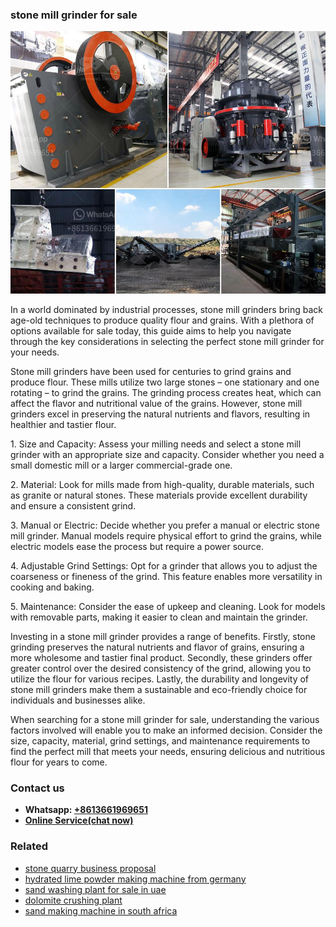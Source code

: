 <h3>stone mill grinder for sale</h3><img src='1703042572.jpg' alt=''><p>In a world dominated by industrial processes, stone mill grinders bring back age-old techniques to produce quality flour and grains. With a plethora of options available for sale today, this guide aims to help you navigate through the key considerations in selecting the perfect stone mill grinder for your needs.</p><p>Stone mill grinders have been used for centuries to grind grains and produce flour. These mills utilize two large stones – one stationary and one rotating – to grind the grains. The grinding process creates heat, which can affect the flavor and nutritional value of the grains. However, stone mill grinders excel in preserving the natural nutrients and flavors, resulting in healthier and tastier flour.</p><p>1. Size and Capacity: Assess your milling needs and select a stone mill grinder with an appropriate size and capacity. Consider whether you need a small domestic mill or a larger commercial-grade one.</p><p>2. Material: Look for mills made from high-quality, durable materials, such as granite or natural stones. These materials provide excellent durability and ensure a consistent grind.</p><p>3. Manual or Electric: Decide whether you prefer a manual or electric stone mill grinder. Manual models require physical effort to grind the grains, while electric models ease the process but require a power source.</p><p>4. Adjustable Grind Settings: Opt for a grinder that allows you to adjust the coarseness or fineness of the grind. This feature enables more versatility in cooking and baking.</p><p>5. Maintenance: Consider the ease of upkeep and cleaning. Look for models with removable parts, making it easier to clean and maintain the grinder.</p><p>Investing in a stone mill grinder provides a range of benefits. Firstly, stone grinding preserves the natural nutrients and flavor of grains, ensuring a more wholesome and tastier final product. Secondly, these grinders offer greater control over the desired consistency of the grind, allowing you to utilize the flour for various recipes. Lastly, the durability and longevity of stone mill grinders make them a sustainable and eco-friendly choice for individuals and businesses alike.</p><p>When searching for a stone mill grinder for sale, understanding the various factors involved will enable you to make an informed decision. Consider the size, capacity, material, grind settings, and maintenance requirements to find the perfect mill that meets your needs, ensuring delicious and nutritious flour for years to come.</p><h3>Contact us</h3><ul><li><strong>Whatsapp:&nbsp;<a href="https://wa.me/8613661969651">+8613661969651</a></strong></li><li><a href="https://swt.shibang-china.com/?git&amp;zhl&amp;stone mill grinder for sale"><strong>Online Service(chat now)</strong></a></li></ul><h3>Related</h3><ul><li><a href='stone quarry business proposal.md'>stone quarry business proposal</a></li><li><a href='hydrated lime powder making machine from germany.md'>hydrated lime powder making machine from germany</a></li><li><a href='sand washing plant for sale in uae.md'>sand washing plant for sale in uae</a></li><li><a href='dolomite crushing plant.md'>dolomite crushing plant</a></li><li><a href='sand making machine in south africa.md'>sand making machine in south africa</a></li></ul>